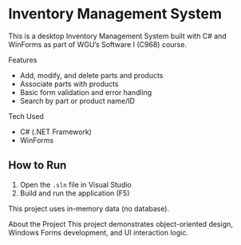 # Inventory Management System 

This is a desktop Inventory Management System built with C# and WinForms as part of WGU’s Software I (C968) course.

Features
- Add, modify, and delete parts and products
- Associate parts with products
- Basic form validation and error handling
- Search by part or product name/ID

Tech Used
- C# (.NET Framework)
- WinForms


## How to Run
1. Open the `.sln` file in Visual Studio
2. Build and run the application (F5)

This project uses in-memory data (no database).

About the Project
This project demonstrates object-oriented design, Windows Forms development, and UI interaction logic.


